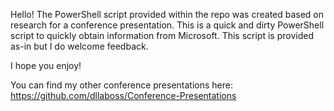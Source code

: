 Hello! The PowerShell script provided within the repo was created based on research for a conference presentation. 
This is a quick and dirty PowerShell script to quickly obtain information from Microsoft.
This script is provided as-in but I do welcome feedback. 

I hope you enjoy!

You can find my other conference presentations here: https://github.com/dllaboss/Conference-Presentations
